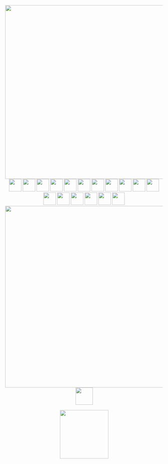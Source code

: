 <div align="center">
  <img src="https://i.imgur.com/Ou9wWqp.png" width="555px">
  <br>
  
  <img height="40px" src="https://cdn.jsdelivr.net/gh/devicons/devicon/icons/html5/html5-plain.svg">
  <img height="40px" src="https://cdn.jsdelivr.net/gh/devicons/devicon/icons/css3/css3-plain.svg">
  <img height="40px" src="https://cdn.jsdelivr.net/gh/devicons/devicon/icons/sass/sass-original.svg">
  <img height="40px" src="https://cdn.jsdelivr.net/gh/devicons/devicon@latest/icons/bootstrap/bootstrap-original.svg">
  <img height="40px" src="https://cdn.jsdelivr.net/gh/devicons/devicon/icons/javascript/javascript-plain.svg">
  <img height="40px" src="https://cdn.jsdelivr.net/gh/devicons/devicon/icons/typescript/typescript-plain.svg">
  <img height="40px" src="https://cdn.jsdelivr.net/gh/devicons/devicon/icons/git/git-original.svg">
  <img height="40px" src="https://cdn.jsdelivr.net/gh/devicons/devicon/icons/nodejs/nodejs-original.svg">
  <img height="40px" src="https://cdn.jsdelivr.net/gh/devicons/devicon/icons/angularjs/angularjs-plain.svg">
  <img height="40px" src="https://cdn.jsdelivr.net/gh/devicons/devicon/icons/react/react-original.svg">
  <img height="40px" src="https://cdn.jsdelivr.net/gh/devicons/devicon/icons/java/java-original.svg">
  <img height="40px" src="https://cdn.jsdelivr.net/gh/devicons/devicon/icons/spring/spring-original.svg">
  <img height="40px" src="https://cdn.jsdelivr.net/gh/devicons/devicon/icons/mysql/mysql-original.svg">
  <img height="40px" src="https://cdn.jsdelivr.net/gh/devicons/devicon/icons/postgresql/postgresql-plain.svg">
  <img height="40px" src="https://cdn.jsdelivr.net/gh/devicons/devicon/icons/firebase/firebase-plain.svg">
  <img height="40px" src="https://cdn.jsdelivr.net/gh/devicons/devicon/icons/googlecloud/googlecloud-original.svg">
  <img height="40px" src="https://cdn.jsdelivr.net/gh/devicons/devicon@latest/icons/amazonwebservices/amazonwebservices-plain-wordmark.svg">
  <br>
  
  <img src="https://i.imgur.com/luElxXs.png" width="580px">
  <br>

  <img src="https://i.imgur.com/ayp0hmq.gif" height="55px">
</div>

<div align="center">
  <br>
  <a href="https://github.com/roberta-cl">
  <img height="155px" src="https://github-readme-stats-sigma-five.vercel.app/api?username=roberta-cl&show_icons=true&include_all_commits=true&count_private=true&bg_color=393F47&title_color=FFB0BF&text_color=ffffff&icon_color=CF6CA5&border_color=393F47&border_radius=11px&custom_title=♡"/>
  </a>
</div>
